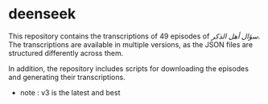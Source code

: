 # deenseek

This repository contains the transcriptions of 49 episodes of *سؤال أهل الذكر*.  
The transcriptions are available in multiple versions, as the JSON files are structured differently across them.  

In addition, the repository includes scripts for downloading the episodes and generating their transcriptions.

- note : v3 is the latest and best
